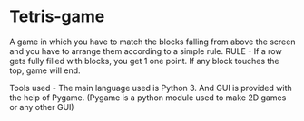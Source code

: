 # Tetris-game
A game in which you have to match the blocks falling from above the 
screen and you have to arrange them according to a simple rule.
RULE - If a row gets fully filled with blocks, you get 1 one point.
       If any block touches the top, game will end.

Tools used -
The main language used is Python 3.
And GUI is provided with the help of Pygame.
(Pygame is a python module used to make 2D games or any other GUI)
